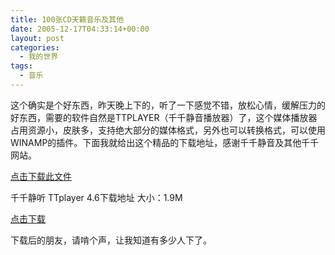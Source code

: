 ```yaml
---
title: 100张CD天籁音乐及其他
date: 2005-12-17T04:33:14+00:00
layout: post
categories:
  - 我的世界
tags:
  - 音乐
---
```


这个确实是个好东西，昨天晚上下的，听了一下感觉不错，放松心情，缓解压力的好东西，需要的软件自然是TTPLAYER（千千静音播放器）了，这个媒体播放器占用资源小，皮肤多，支持绝大部分的媒体格式，另外也可以转换格式，可以使用WINAMP的插件。下面我就给出这个精品的下载地址，感谢千千静音及其他千千网站。

[点击下载此文件](attachments/month_0512/l20051216122634.rar)

千千静听 TTplayer 4.6下载地址 大小：1.9M

[点击下载](http://www.crsky.com/Download.asp?ID=6139)

下载后的朋友，请啃个声，让我知道有多少人下了。